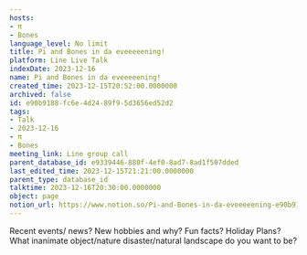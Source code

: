 ```yaml
---
hosts:
- π
- Bones
language_level: No limit
title: Pi and Bones in da eveeeeening!
platform: Line Live Talk
indexDate: 2023-12-16
name: Pi and Bones in da eveeeeening!
created_time: 2023-12-15T20:52:00.0000000
archived: false
id: e90b9188-fc6e-4d24-89f9-5d3656ed52d2
tags:
- Talk
- 2023-12-16
- π
- Bones
meeting_link: Line group call
parent_database_id: e9339446-880f-4ef0-8ad7-8ad1f507dded
last_edited_time: 2023-12-15T21:21:00.0000000
parent_type: database_id
talktime: 2023-12-16T20:30:00.0000000
object: page
notion_url: https://www.notion.so/Pi-and-Bones-in-da-eveeeeening-e90b9188fc6e4d2489f95d3656ed52d2
---
```



Recent events/ news?
New hobbies and why?
Fun facts? 
Holiday Plans?
What inanimate object/nature disaster/natural landscape do you want to be?























